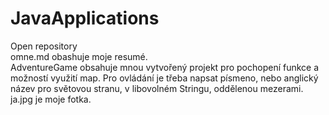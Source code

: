 # JavaApplications
Open repository<br />
omne.md obashuje moje resumé.<br />
AdventureGame obsahuje mnou vytvořený projekt pro pochopení funkce a možností využití map. Pro ovládání je třeba napsat písmeno, nebo anglický název pro světovou stranu, v libovolném Stringu, oddělenou mezerami.<br />
ja.jpg je moje fotka.
